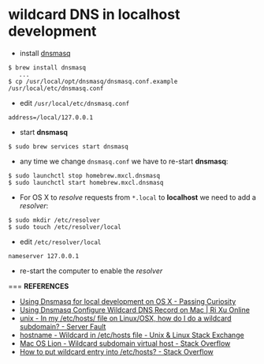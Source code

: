 # wildcard DNS in localhost development
- install [dnsmasq](http://www.thekelleys.org.uk/dnsmasq/doc.html)
```
$ brew install dnsmasq
   ...
$ cp /usr/local/opt/dnsmasq/dnsmasq.conf.example /usr/local/etc/dnsmasq.conf
```
- edit `/usr/local/etc/dnsmasq.conf`
```
address=/local/127.0.0.1
```
- start **dnsmasq**
```
$ sudo brew services start dnsmasq
```
- any time we change `dnsmasq.conf` we have to re-start **dnsmasq**:
```
$ sudo launchctl stop homebrew.mxcl.dnsmasq
$ sudo launchctl start homebrew.mxcl.dnsmasq
```
- For OS X to _resolve_ requests from `*.local` to **localhost** we need to add a _resolver_:
```
$ sudo mkdir /etc/resolver
$ sudo touch /etc/resolver/local
```
- edit `/etc/resolver/local`
```
nameserver 127.0.0.1
```
- re-start the computer to enable the _resolver_

===
**REFERENCES**

- [Using Dnsmasq for local development on OS X - Passing Curiosity](https://passingcuriosity.com/2013/dnsmasq-dev-osx/)
- [Using Dnsmasq Configure Wildcard DNS Record on Mac | Ri Xu Online](https://xuri.me/2014/12/13/using-dnsmasq-configure-wildcard-dns-record-on-mac.html)
- [unix - In my /etc/hosts/ file on Linux/OSX, how do I do a wildcard subdomain? - Server Fault](http://serverfault.com/questions/118378/in-my-etc-hosts-file-on-linux-osx-how-do-i-do-a-wildcard-subdomain)
- [hostname - Wildcard in /etc/hosts file - Unix & Linux Stack Exchange](http://unix.stackexchange.com/questions/3352/wildcard-in-etc-hosts-file)
- [Mac OS Lion - Wildcard subdomain virtual host - Stack Overflow](http://stackoverflow.com/questions/9562059/mac-os-lion-wildcard-subdomain-virtual-host)
- [How to put wildcard entry into /etc/hosts? - Stack Overflow](http://stackoverflow.com/questions/20446930/how-to-put-wildcard-entry-into-etc-hosts)
